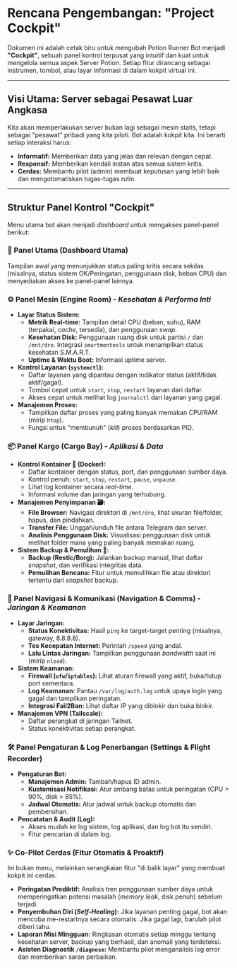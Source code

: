 # Rencana Pengembangan: "Project Cockpit"

Dokumen ini adalah cetak biru untuk mengubah Potion Runner Bot menjadi **"Cockpit"**, sebuah panel kontrol terpusat yang intuitif dan kuat untuk mengelola semua aspek Server Potion. Setiap fitur dirancang sebagai instrumen, tombol, atau layar informasi di dalam kokpit virtual ini.

---

## Visi Utama: Server sebagai Pesawat Luar Angkasa

Kita akan memperlakukan server bukan lagi sebagai mesin statis, tetapi sebagai "pesawat" pribadi yang kita piloti. Bot adalah kokpit kita. Ini berarti setiap interaksi harus:
*   **Informatif:** Memberikan data yang jelas dan relevan dengan cepat.
*   **Responsif:** Memberikan kendali instan atas semua sistem kritis.
*   **Cerdas:** Membantu pilot (admin) membuat keputusan yang lebih baik dan mengotomatiskan tugas-tugas rutin.

---

## Struktur Panel Kontrol "Cockpit"

Menu utama bot akan menjadi *dashboard* untuk mengakses panel-panel berikut:

### 🚀 Panel Utama (Dashboard Utama)

Tampilan awal yang menunjukkan status paling kritis secara sekilas (misalnya, status sistem OK/Peringatan, penggunaan disk, beban CPU) dan menyediakan akses ke panel-panel lainnya.

### ⚙️ Panel Mesin (Engine Room) - *Kesehatan & Performa Inti*

*   **Layar Status Sistem:**
    *   **Metrik Real-time:** Tampilan detail CPU (beban, suhu), RAM (terpakai, *cache*, tersedia), dan penggunaan *swap*.
    *   **Kesehatan Disk:** Penggunaan ruang disk untuk partisi `/` dan `/mnt/dre`. Integrasi `smartmontools` untuk menampilkan status kesehatan S.M.A.R.T.
    *   **Uptime & Waktu Boot:** Informasi uptime server.
*   **Kontrol Layanan (`systemctl`):**
    *   Daftar layanan yang dipantau dengan indikator status (aktif/tidak aktif/gagal).
    *   Tombol cepat untuk `start`, `stop`, `restart` layanan dari daftar.
    *   Akses cepat untuk melihat log `journalctl` dari layanan yang gagal.
*   **Manajemen Proses:**
    *   Tampilkan daftar proses yang paling banyak memakan CPU/RAM (mirip `htop`).
    *   Fungsi untuk "membunuh" (*kill*) proses berdasarkan PID.

### 📦 Panel Kargo (Cargo Bay) - *Aplikasi & Data*

*   **Kontrol Kontainer 🐳 (Docker):**
    *   Daftar kontainer dengan status, port, dan penggunaan sumber daya.
    *   Kontrol penuh: `start`, `stop`, `restart`, `pause`, `unpause`.
    *   Lihat log kontainer secara *real-time*.
    *   Informasi volume dan jaringan yang terhubung.
*   **Manajemen Penyimpanan 🗃️:**
    *   **File Browser:** Navigasi direktori di `/mnt/dre`, lihat ukuran file/folder, hapus, dan pindahkan.
    *   **Transfer File:** Unggah/unduh file antara Telegram dan server.
    *   **Analisis Penggunaan Disk:** Visualisasi penggunaan disk untuk melihat folder mana yang paling banyak memakan ruang.
*   **Sistem Backup & Pemulihan 💾:**
    *   **Backup (Restic/Borg):** Jalankan backup manual, lihat daftar *snapshot*, dan verifikasi integritas data.
    *   **Pemulihan Bencana:** Fitur untuk memulihkan file atau direktori tertentu dari *snapshot* backup.

### 📡 Panel Navigasi & Komunikasi (Navigation & Comms) - *Jaringan & Keamanan*

*   **Layar Jaringan:**
    *   **Status Konektivitas:** Hasil `ping` ke target-target penting (misalnya, gateway, 8.8.8.8).
    *   **Tes Kecepatan Internet:** Perintah `/speed` yang andal.
    *   **Lalu Lintas Jaringan:** Tampilkan penggunaan *bandwidth* saat ini (mirip `nload`).
*   **Sistem Keamanan:**
    *   **Firewall (`ufw`/`iptables`):** Lihat aturan firewall yang aktif, buka/tutup port sementara.
    *   **Log Keamanan:** Pantau `/var/log/auth.log` untuk upaya login yang gagal dan tampilkan peringatan.
    *   **Integrasi Fail2Ban:** Lihat daftar IP yang diblokir dan buka blokir.
*   **Manajemen VPN (Tailscale):**
    *   Daftar perangkat di jaringan Tailnet.
    *   Status konektivitas setiap perangkat.

### 🛠️ Panel Pengaturan & Log Penerbangan (Settings & Flight Recorder)

*   **Pengaturan Bot:**
    *   **Manajemen Admin:** Tambah/hapus ID admin.
    *   **Kustomisasi Notifikasi:** Atur ambang batas untuk peringatan (CPU > 90%, disk > 85%).
    *   **Jadwal Otomatis:** Atur jadwal untuk backup otomatis dan pembersihan.
*   **Pencatatan & Audit (Log):**
    *   Akses mudah ke log sistem, log aplikasi, dan log bot itu sendiri.
    *   Fitur pencarian di dalam log.

### ✨ Co-Pilot Cerdas (Fitur Otomatis & Proaktif)

Ini bukan menu, melainkan serangkaian fitur "di balik layar" yang membuat kokpit ini cerdas.

*   **Peringatan Prediktif:** Analisis tren penggunaan sumber daya untuk memperingatkan potensi masalah (*memory leak*, disk penuh) sebelum terjadi.
*   **Penyembuhan Diri (*Self-Healing*):** Jika layanan penting gagal, bot akan mencoba me-restartnya secara otomatis. Jika gagal lagi, barulah pilot diberi tahu.
*   **Laporan Misi Mingguan:** Ringkasan otomatis setiap minggu tentang kesehatan server, backup yang berhasil, dan anomali yang terdeteksi.
*   **Asisten Diagnostik `/diagnose`:** Membantu pilot menganalisis log error dan memberikan saran perbaikan.
